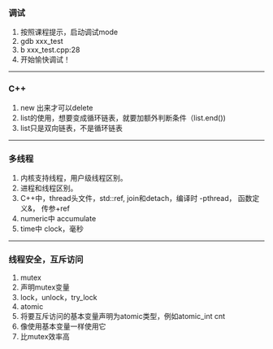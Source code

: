 ### 调试
1. 按照课程提示，启动调试mode
2. gdb xxx_test
3. b xxx_test.cpp:28
4. 开始愉快调试！
--------
### C++
1. new 出来才可以delete
2. list的使用，想要变成循环链表，就要加额外判断条件（list.end())
3. list只是双向链表，不是循环链表
-------
### 多线程
1. 内核支持线程，用户级线程区别。
2. 进程和线程区别。
3. C++中，thread头文件，std::ref, join和detach，编译时 -pthread， 函数定义&， 传参+ref
4. numeric中 accumulate
5. time中 clock，毫秒
-------
### 线程安全，互斥访问
1. mutex
  1. 声明mutex变量
  2. lock，unlock，try_lock
2. atomic
  1. 将要互斥访问的基本变量声明为atomic类型，例如atomic_int cnt
  2. 像使用基本变量一样使用它
  3. 比mutex效率高
